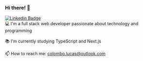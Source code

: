 ### Hi there! 👋
[![Linkedin Badge](https://camo.githubusercontent.com/a80d00f23720d0bc9f55481cfcd77ab79e141606829cf16ec43f8cacc7741e46/68747470733a2f2f696d672e736869656c64732e696f2f62616467652f4c696e6b6564496e2d3030373742353f7374796c653d666f722d7468652d6261646765266c6f676f3d6c696e6b6564696e266c6f676f436f6c6f723d7768697465)](https://www.linkedin.com/in/lucas-alba-colombo/)
<br>💻 I'm a full stack web developer passionate about technology and programming</br>
<br>:books: I'm currently studying TypeScript and Next.js</br>
<br>📫 How to reach me: colombo.lucas@outlook.com</br>
